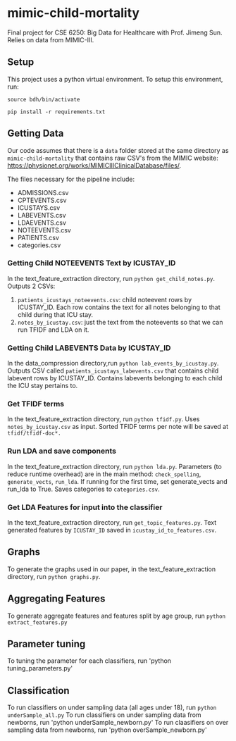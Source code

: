 # mimic-child-mortality
Final project for CSE 6250: Big Data for Healthcare with Prof. Jimeng Sun. Relies on data from MIMIC-III.

## Setup
This project uses a python virtual environment. To setup this environment, run:

`source bdh/bin/activate`

`pip install -r requirements.txt`

## Getting Data
Our code assumes that there is a `data` folder stored at the same directory as `mimic-child-mortality` that contains raw CSV's from the MIMIC website: https://physionet.org/works/MIMICIIIClinicalDatabase/files/.

The files necessary for the pipeline include:
* ADMISSIONS.csv
* CPTEVENTS.csv
* ICUSTAYS.csv
* LABEVENTS.csv
* LDAEVENTS.csv
* NOTEEVENTS.csv
* PATIENTS.csv
* categories.csv

### Getting Child NOTEEVENTS Text by ICUSTAY_ID
In the text_feature_extraction directory, run `python get_child_notes.py`. Outputs 2 CSVs:
1. `patients_icustays_noteevents.csv`: child noteevent rows by ICUSTAY_ID. Each row contains the text for all notes belonging to that child during that ICU stay.
2. `notes_by_icustay.csv`: just the text from the noteevents so that we can run TFIDF and LDA on it.

### Getting Child LABEVENTS Data by ICUSTAY_ID
In the data_compression directory,run `python lab_events_by_icustay.py`. Outputs CSV called `patients_icustays_labevents.csv` that contains child labevent rows by ICUSTAY_ID. Contains labevents belonging to each child the ICU stay pertains to.

### Get TFIDF terms
In the text_feature_extraction directory, run `python tfidf.py`. Uses `notes_by_icustay.csv` as input. Sorted TFIDF terms per note will be saved at `tfidf/tfidf-doc*.`

### Run LDA and save components
In the text_feature_extraction directory, run `python lda.py`. Parameters (to reduce runtime overhead) are in the main method: `check_spelling`, `generate_vects`, `run_lda`. If running for the first time, set generate_vects and run_lda to True. Saves categories to `categories.csv`.

### Get LDA Features for input into the classifier
In the text_feature_extraction directory, run `get_topic_features.py`. Text generated features by `ICUSTAY_ID` saved in `icustay_id_to_features.csv`.

## Graphs
To generate the graphs used in our paper, in the text_feature_extraction directory, run `python graphs.py`.

## Aggregating Features
To generate aggregate features and features split by age group, run `python extract_features.py`

## Parameter tuning
To tuning the parameter for each classifiers, run 'python tuning_parameters.py'

## Classification
To run classifiers on under sampling data (all ages under 18), run `python underSample_all.py`
To run classifiers on under sampling data from newborns, run 'python underSample_newborn.py'
To run claasifiers on over sampling data from newborns, run 'python overSample_newborn.py'
